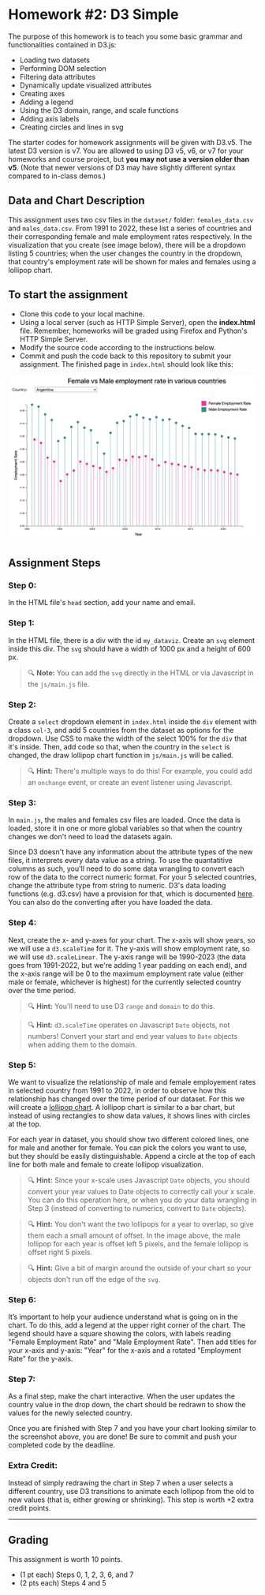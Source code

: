 # Homework #2: D3 Simple

The purpose of this homework is to teach you some basic grammar and functionalities contained in D3.js:

* Loading two datasets
* Performing DOM selection
* Filtering data attributes
* Dynamically update visualized attributes
* Creating axes
* Adding a legend
* Using the D3 domain, range, and scale functions
* Adding axis labels
* Creating circles and lines in svg

The starter codes for homework assignments will be given with D3.v5. The latest D3 version is v7. You are allowed to using D3 v5, v6, or v7 for your homeworks and course project, but **you may not use a version older than v5**. (Note that newer versions of D3 may have slightly different syntax compared to in-class demos.)



## Data and Chart Description

This assignment uses two csv files in the `dataset/` folder: `females_data.csv` and `males_data.csv`. From 1991 to 2022, these list a series of countries and their corresponding female and male employment rates respectively. In the visualization that you create (see image below), there will be a dropdown listing 5 countries; when the user changes the country in the dropdown, that country's employment rate will be shown for males and females using a lollipop chart.

## To start the assignment

* Clone this code to your local machine.
* Using a local server (such as HTTP Simple Server), open the **index.html** file. Remember, homeworks will be graded using Firefox and Python's HTTP Simple Server.
* Modify the source code according to the instructions below.
* Commit and push the code back to this repository to submit your assignment. The finished page in `index.html` should look like this:

![Completed Assignment](img/completed.png)

## Assignment Steps

### Step 0: 
In the HTML file's `head` section, add your name and email.

### Step 1:
In the HTML file, there is a div with the id `my_dataviz`. Create an `svg` element inside this div. The `svg` should have a width of 1000 px and a height of 600 px.

> 🔍 **Note:** You can add the `svg` directly in the HTML or via Javascript in the `js/main.js` file.

### Step 2:
Create a `select` dropdown element in `index.html` inside the `div` element with a class `col-3`, and add 5 countries from the dataset as options for the dropdown. Use CSS to make the width of the select 100% for the `div` that it's inside. Then, add code so that, when the country in the `select` is changed, the draw lollipop chart function in `js/main.js` will be called.

> 🔍 **Hint:** There's multiple ways to do this! For example, you could add an `onchange` event, or create an event listener using Javascript. 

### Step 3:
In `main.js`, the males and females csv files are loaded. Once the data is loaded, store it in one or more global variables so that when the country changes we don't need to load the datasets again.

Since D3 doesn't have any information about the attribute types of the new files, it interprets every data value as a string. To use the quantatitive columns as such, you'll need to do some data wrangling to convert each row of the data to the correct numeric format. For your 5 selected countries, change the attribute type from string to numeric. D3's data loading functions (e.g. d3.csv) have a provision for that, which is documented [here](https://github.com/d3/d3-fetch/blob/master/README.md). You can also do the converting after you have loaded the data.


### Step 4:
Next, create the x- and y-axes for your chart. The x-axis will show years, so we will use a `d3.scaleTime` for it. The y-axis will show employment rate, so we will use `d3.scaleLinear`. The y-axis range will be 1990-2023 (the data goes from 1991-2022, but we're adding 1 year padding on each end), and the x-axis range will be 0 to the maximum employment rate value (either male or female, whichever is highest) for the currently selected country over the time period.

> 🔍 **Hint:** You'll need to use D3 `range` and `domain` to do this.

> 🔍 **Hint:** `d3.scaleTime` operates on Javascript `Date` objects, not numbers! Convert your start and end year values to `Date` objects when adding them to the domain.

### Step 5:
We want to visualize the relationship of male and female employement rates in selected country from 1991 to 2022, in order to observe how this relationship has changed over the time period of our dataset. For this we will create a [lollipop chart](https://datavizproject.com/data-type/lollipop-chart/). A lollipop chart is similar to a bar chart, but instead of using rectangles to show data values, it shows lines with circles at the top.

For each year in dataset, you should show two different colored lines, one for male and another for female. You can pick the colors you want to use, but they should be easily distinguishable. Append a circle at the top of each line for both male and female to create lollipop visualization.

> 🔍 **Hint:** Since your x-scale uses Javascript `Date` objects, you should convert your year values to Date objects to correctly call your x scale. You can do this operation here, or when you do your data wrangling in Step 3 (instead of converting to numerics, convert to `Date` objects).

> 🔍 **Hint:** You don't want the two lollipops for a year to overlap, so give them each a small amount of offset. In the image above, the male lollipop for each year is offset left 5 pixels, and the female lollipop is offset right 5 pixels.

> 🔍 **Hint:** Give a bit of margin around the outside of your chart so your objects don't run off the edge of the `svg`.


### Step 6:
It’s important to help your audience understand what is going on in the chart. To do this, add a legend at the upper right corner of the chart. The legend should have a square showing the colors, with labels reading "Female Employment Rate" and "Male Employment Rate". Then add titles for your x-axis and y-axis: "Year" for the x-axis and a rotated "Employment Rate" for the y-axis.

### Step 7:
As a final step, make the chart interactive. When the user updates the country value in the drop down, the chart should be redrawn to show the values for the newly selected country.

Once you are finished with Step 7 and you have your chart looking similar to the screenshot above, you are done! Be sure to commit and push your completed code by the deadline.

### Extra Credit:

Instead of simply redrawing the chart in Step 7 when a user selects a different country, use D3 transitions to animate each lollipop from the old to new values (that is, either growing or shrinking). This step is worth +2 extra credit points.

---

## Grading

This assignment is worth 10 points.
- (1 pt each) Steps 0, 1, 2, 3, 6, and 7
- (2 pts each) Steps 4 and 5